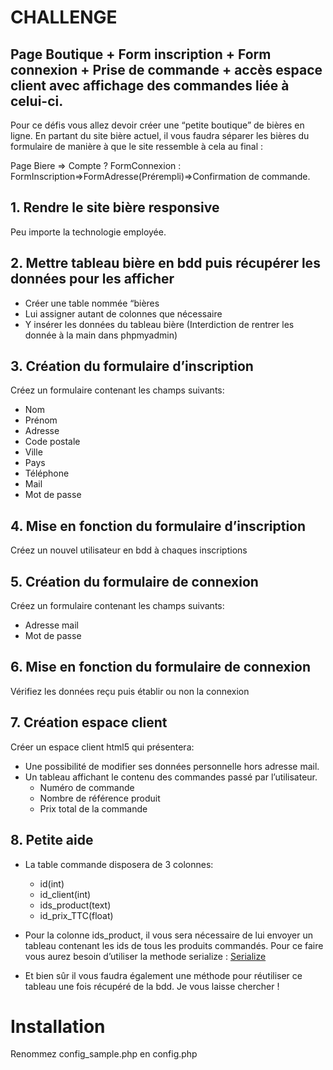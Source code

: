 
# CHALLENGE 

## Page Boutique + Form inscription + Form connexion + Prise de commande + accès espace client avec affichage des commandes liée à celui-ci.
Pour ce défis vous allez devoir créer une “petite boutique” de bières en ligne. En partant du site bière actuel, il vous faudra séparer les bières du formulaire de manière à que le site ressemble à cela au final : 

Page Biere => Compte ? FormConnexion : FormInscription=>FormAdresse(Prérempli)=>Confirmation de commande.

## 1. Rendre le site bière responsive
Peu importe la technologie employée.

## 2. Mettre tableau bière en bdd puis récupérer les données pour les afficher
* Créer une table nommée “bières
* Lui assigner autant de colonnes que nécessaire
* Y insérer les données du tableau bière (Interdiction de rentrer les donnée à la main dans phpmyadmin)

## 3. Création du formulaire d’inscription
Créez un formulaire contenant les champs suivants:
* Nom
* Prénom
* Adresse
* Code postale
* Ville
* Pays
* Téléphone
* Mail
* Mot de passe  

## 4. Mise en fonction du formulaire d’inscription
Créez un nouvel utilisateur en bdd à chaques inscriptions  

## 5. Création du formulaire de connexion
Créez un formulaire contenant les champs suivants:
* Adresse mail
* Mot de passe  

## 6. Mise en fonction du formulaire de connexion
Vérifiez les données reçu puis établir ou non la connexion  

## 7. Création espace client
Créer un espace client html5 qui présentera:
* Une possibilité de modifier ses données personnelle hors adresse mail.
* Un tableau affichant le contenu des commandes passé par l’utilisateur.  
    * Numéro de commande
    * Nombre de référence produit
    * Prix total de la commande

## 8. Petite aide
* La table commande disposera de 3 colonnes:
    * id(int)
    * id_client(int)
    * ids_product(text)
    * id_prix_TTC(float)

* Pour la colonne ids_product, il vous sera nécessaire de lui envoyer un tableau contenant les ids de tous les produits commandés. Pour ce faire vous aurez besoin d’utiliser la methode serialize :  [Serialize](https://www.php.net/manual/fr/function.serialize.php)
* Et bien sûr il vous faudra également une méthode pour réutiliser ce tableau une fois récupéré de la bdd. Je vous laisse chercher !

# Installation  

Renommez config_sample.php en config.php  
